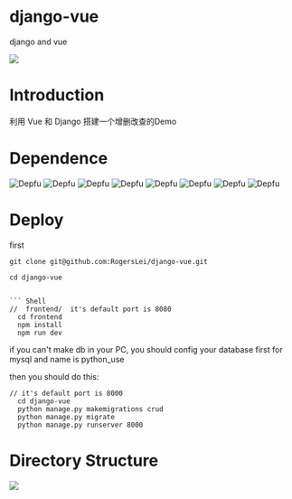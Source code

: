 # django-vue
django and vue 

![](https://github.com/RogersLei/django-vue/blob/master/images/index.png)

# Introduction
利用 Vue 和 Django 搭建一个增删改查的Demo

# Dependence

![Depfu](https://img.shields.io/badge/Npm-6.1.0-green.svg)
![Depfu](https://img.shields.io/badge/Node-v8.9.3-green.svg)
![Depfu](https://img.shields.io/badge/Python-2.7.10-green.svg)
![Depfu](https://img.shields.io/badge/Pip-18.0-green.svg)
![Depfu](https://img.shields.io/badge/Django-1.11.15-green.svg)
![Depfu](https://img.shields.io/badge/Vue-2.5.17-green.svg)
![Depfu](https://img.shields.io/badge/elementui-2.4.6-green.svg)
![Depfu](https://img.shields.io/badge/axios-0.18.0-green.svg)

# Deploy

first 
```
git clone git@github.com:RogersLei/django-vue.git

cd django-vue
```

``` Shell

``` Shell
//  frontend/  it's default port is 8080
  cd frontend
  npm install
  npm run dev
```

if you can't make db in your PC, you should config your database first for mysql and name is python_use

then you should do this: 
``` Shell
// it's default port is 8000
  cd django-vue
  python manage.py makemigrations crud
  python manage.py migrate
  python manage.py runserver 8000
```

# Directory Structure
![](https://github.com/RogersLei/django-vue/blob/master/images/dir.png)
